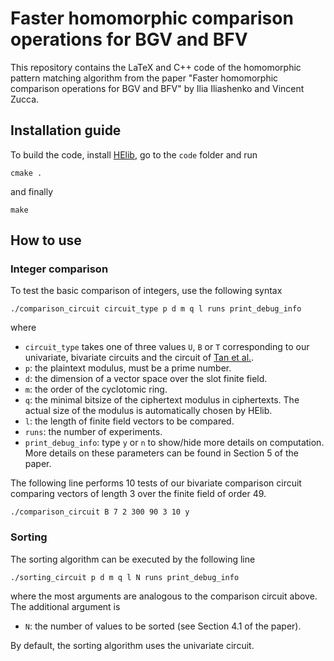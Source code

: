 # Faster homomorphic comparison operations for BGV and BFV

This repository contains the LaTeX and C++ code of the homomorphic pattern matching algorithm from the paper "Faster homomorphic comparison operations for BGV and BFV" by Ilia Iliashenko and Vincent Zucca.

## Installation guide
To build the code, install [HElib](https://github.com/homenc/HElib), go to the `code` folder and run 

    cmake .

and finally

    make

## How to use
### Integer comparison
To test the basic comparison of integers, use the following syntax
  
    ./comparison_circuit circuit_type p d m q l runs print_debug_info
    
where
+ `circuit_type` takes one of three values `U`, `B` or `T` corresponding to our univariate, bivariate circuits and the circuit of [Tan et al.](https://eprint.iacr.org/2019/332).
+ `p`: the plaintext modulus, must be a prime number.
+ `d`: the dimension of a vector space over the slot finite field.
+ `m`: the order of the cyclotomic ring.
+ `q`: the minimal bitsize of the ciphertext modulus in ciphertexts. The actual size of the modulus is automatically chosen by HElib.
+ `l`: the length of finite field vectors to be compared.
+ `runs`: the number of experiments.
+ `print_debug_info`: type `y` or `n` to show/hide more details on computation.
More details on these parameters can be found in Section 5 of the paper.

The following line performs 10 tests of our bivariate comparison circuit comparing vectors of length 3 over the finite field of order 49.
  
    ./comparison_circuit B 7 2 300 90 3 10 y

### Sorting
The sorting algorithm can be executed by the following line

    ./sorting_circuit p d m q l N runs print_debug_info
    
where the most arguments are analogous to the comparison circuit above. The additional argument is
+ `N`: the number of values to be sorted (see Section 4.1 of the paper).

By default, the sorting algorithm uses the univariate circuit. 
